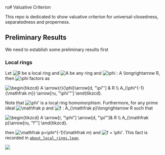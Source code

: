 ru# Valuative Criterion

This repo is dedicated to show valuative criterion for universal-closedness, separatedness and properness.

## Preliminary Results
We need to establish some preliminary results first

### Local rings

Let <img src="https://i.upmath.me/svg/R" alt="R" /> be a local ring and <img src="https://i.upmath.me/svg/A" alt="A" /> be any ring and <img src="https://i.upmath.me/svg/%5Cphi%20%3A%20A%20%5Clongrightarrow%20R" alt="\phi : A \longrightarrow R" />, then <img src="https://i.upmath.me/svg/%5Cphi" alt="\phi" /> factors as

<img src="https://i.upmath.me/svg/%0A%5Cbegin%7Btikzcd%7D%0A%20%20%20A%20%5Carrow%7Br%7D%7B%5Cphi%7D%5Carrow%5Bd%2C%20%22%5Cpi%22'%5D%20%26%20R%20%5C%5C%0AA_%7B%5Cphi%5E%7B-1%7D%7B%5Cmathfrak%20m%7D%7D%20%5Carrow%5Bru%2C%20%22%5Cphi'%22'%5D%0A%5Cend%7Btikzcd%7D.%0A" alt="
\begin{tikzcd}
   A \arrow{r}{\phi}\arrow[d, &quot;\pi&quot;'] &amp; R \\
A_{\phi^{-1}{\mathfrak m}} \arrow[ru, &quot;\phi'&quot;']
\end{tikzcd}.
" />

Note that <img src="https://i.upmath.me/svg/%5Cphi'" alt="\phi'" /> is a local ring homomorphism. Furthermore, for any prime ideal <img src="https://i.upmath.me/svg/%5Cmathfrak%20p" alt="\mathfrak p" /> and <img src="https://i.upmath.me/svg/f%20%3A%20A_%7B%5Cmathfrak%20p%7D%5Clongrightarrow%20R" alt="f : A_{\mathfrak p}\longrightarrow R" /> such that

<img src="https://i.upmath.me/svg/%0A%5Cbegin%7Btikzcd%7D%0AA%20%5Carrow%5Br%2C%20%22%5Cphi%22%5D%20%5Carrow%5Bd%2C%20%22%5Cpi%22'%5D%26%20R%20%5C%5C%0AA_%7B%5Cmathfrak%20p%7D%5Carrow%5Bru%2C%20%22f%22'%5D%0A%5Cend%7Btikzcd%7D%0A" alt="
\begin{tikzcd}
A \arrow[r, &quot;\phi&quot;] \arrow[d, &quot;\pi&quot;']&amp; R \\
A_{\mathfrak p}\arrow[ru, &quot;f&quot;']
\end{tikzcd}.
" />

then <img src="https://i.upmath.me/svg/%5Cmathfrak%20p%3D%5Cphi%5E%7B-1%7D(%5Cmathfrak%20m)" alt="\mathfrak p=\phi^{-1}(\mathfrak m)" /> and <img src="https://i.upmath.me/svg/f%20%3D%20%5Cphi'" alt="f = \phi'" />. This fact is recorded in [`about_local_rings.lean`](src/about_local_rings.lean#L235).

![](https://img.shields.io/bower/l/mi?style=flat-square)